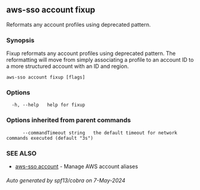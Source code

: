 ## aws-sso account fixup

Reformats any account profiles using deprecated pattern.

### Synopsis

Fixup reformats any account profiles using deprecated pattern.
The reformatting will move from simply associating a profile to 
an account ID to a more structured account with an ID and 
region.

```
aws-sso account fixup [flags]
```

### Options

```
  -h, --help   help for fixup
```

### Options inherited from parent commands

```
      --commandTimeout string   the default timeout for network commands executed (default "3s")
```

### SEE ALSO

* [aws-sso account](aws-sso_account.md)	 - Manage AWS account aliases

###### Auto generated by spf13/cobra on 7-May-2024
